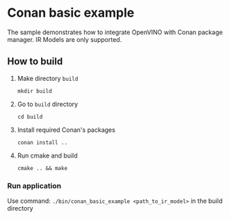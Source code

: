 # Conan basic example

The sample demonstrates how to integrate OpenVINO with Conan package manager. 
IR Models are only supported.

## How to build
1. Make directory `build`

    `mkdir build`

2. Go to `build` directory

    `cd build`

3. Install required Conan's packages

    `conan install ..`

4. Run cmake and build

    `cmake .. && make`

### Run application
Use command: `./bin/conan_basic_example <path_to_ir_model>` in the build directory
